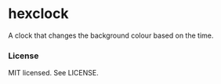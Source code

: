 # hexclock
A clock that changes the background colour based on the time.

### License
MIT licensed. See LICENSE.